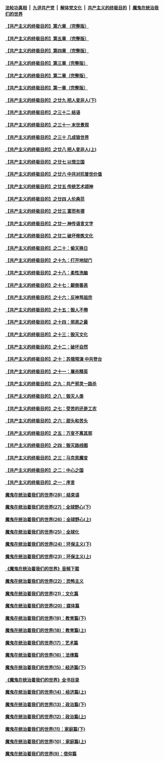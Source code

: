 

####  [法轮功真相](../../../../basic/blob/master/README.md?t=05090031) &nbsp;|&nbsp; [九评共产党](../../../../9ping.md/blob/master/README.md?t=05090031) &nbsp;|&nbsp; [解体党文化](../../../../jtdwh.md/blob/master/README.md?t=05090031)  &nbsp;|&nbsp; [共产主义的终极目的](../../../../gczydzjmd.md/blob/master/README.md?t=05090031) &nbsp;|&nbsp; [魔鬼在统治我们的世界](../../../../mgztzwmdsj.md/blob/master/README.md?t=05090031) 

#### [【共产主义的终极目的】第六章 （完整版）](../pages/nsc422/n11428913.md?t=05090031) 

#### [【共产主义的终极目的】第五章 （完整版）](../pages/nsc422/n11428912.md?t=05090031) 

#### [【共产主义的终极目的】第四章 （完整版）](../pages/nsc422/n11428907.md?t=05090031) 

#### [【共产主义的终极目的】第三章（完整版）](../pages/nsc422/n11428848.md?t=05090031) 

#### [【共产主义的终极目的】第二章（完整版）](../pages/nsc422/n11428831.md?t=05090031) 

#### [【共产主义的终极目的】第一章（完整版）](../pages/nsc422/n11417651.md?t=05090031) 

#### [【共产主义的终极目的】之廿九 把人变非人(下)](../pages/nsc422/n11344140.md?t=05090031) 

#### [【共产主义的终极目的】之三十二 结语](../pages/nsc422/n11360535.md?t=05090031) 

#### [【共产主义的终极目的】之三十一 末世景观](../pages/nsc422/n11351129.md?t=05090031) 

#### [【共产主义的终极目的】之三十 几成狼世界](../pages/nsc422/n11348280.md?t=05090031) 

#### [【共产主义的终极目的】之廿八 把人变非人(上)](../pages/nsc422/n11340492.md?t=05090031) 

#### [【共产主义的终极目的】之廿七 以恨立国](../pages/nsc422/n11336944.md?t=05090031) 

#### [【共产主义的终极目的】之廿六 中共对抗普世价值](../pages/nsc422/n11324785.md?t=05090031) 

#### [【共产主义的终极目的】之廿五 传统艺术颂神](../pages/nsc422/n11296396.md?t=05090031) 

#### [【共产主义的终极目的】之廿四 人伦典范](../pages/nsc422/n11296397.md?t=05090031) 

#### [【共产主义的终极目的】之廿三 富而有德](../pages/nsc422/n11283598.md?t=05090031) 

#### [【共产主义的终极目的】之廿一 神传语言文字](../pages/nsc422/n11263265.md?t=05090031) 

#### [【共产主义的终极目的】之廿二 破坏修炼文化](../pages/nsc422/n11245728.md?t=05090031) 

#### [【共产主义的终极目的】之二十：偷天换日](../pages/nsc422/n11238846.md?t=05090031) 

#### [【共产主义的终极目的】之十九：打开地狱门](../pages/nsc422/n11206376.md?t=05090031) 

#### [【共产主义的终极目的】之十八：柔性洗脑](../pages/nsc422/n11199994.md?t=05090031) 

#### [【共产主义的终极目的】之十七：颠倒善恶](../pages/nsc422/n11179782.md?t=05090031) 

#### [【共产主义的终极目的】之十六：反神骂祖宗](../pages/nsc422/n11166798.md?t=05090031) 

#### [【共产主义的终极目的】之十五：毁人不倦](../pages/nsc422/n11166792.md?t=05090031) 

#### [【共产主义的终极目的】之十四：邪恶之最](../pages/nsc422/n11150249.md?t=05090031) 

#### [【共产主义的终极目的】之十三：毁灭文化](../pages/nsc422/n11135227.md?t=05090031) 

#### [【共产主义的终极目的】之十二：破坏自然](../pages/nsc422/n11135214.md?t=05090031) 

#### [【共产主义的终极目的】之十：苏俄预演 中共登台](../pages/nsc422/n11118424.md?t=05090031) 

#### [【共产主义的终极目的】之十一：屠杀精英](../pages/nsc422/n11118442.md?t=05090031) 

#### [【共产主义的终极目的】之九：共产邪灵一路杀](../pages/nsc422/n11114139.md?t=05090031) 

#### [【共产主义的终极目的】之八：毁灭人类](../pages/nsc422/n11108503.md?t=05090031) 

#### [【共产主义的终极目的】之七：受苦的还是工农](../pages/nsc422/n11101809.md?t=05090031) 

#### [【共产主义的终极目的】之六：甜头和苦头](../pages/nsc422/n11096971.md?t=05090031) 

#### [【共产主义的终极目的】之五：万变不离其邪](../pages/nsc422/n11091285.md?t=05090031) 

#### [【共产主义的终极目的】之四：毁灭路线图](../pages/nsc422/n11086284.md?t=05090031) 

#### [【共产主义的终极目的】之三：马克思魔变](../pages/nsc422/n11061941.md?t=05090031) 

#### [【共产主义的终极目的】之二：中心之国](../pages/nsc422/n11047728.md?t=05090031) 

#### [【共产主义的终极目的】之一：序言](../pages/nsc422/n11086077.md?t=05090031) 

#### [魔鬼在统治着我们的世界(28)：结束语](../pages/nsc422/n10936246.md?t=05090031) 

#### [魔鬼在统治着我们的世界(27)：全球野心(下)](../pages/nsc422/n10928319.md?t=05090031) 

#### [魔鬼在统治着我们的世界(26)：全球野心(上)](../pages/nsc422/n10900318.md?t=05090031) 

#### [魔鬼在统治着我们的世界(25)：全球化](../pages/nsc422/n10788205.md?t=05090031) 

#### [魔鬼在统治着我们的世界(24)：环保主义(下)](../pages/nsc422/n10695307.md?t=05090031) 

#### [魔鬼在统治着我们的世界(23)：环保主义(上)](../pages/nsc422/n10688613.md?t=05090031) 

#### [《魔鬼在统治着我们的世界》音频下载](../pages/nsc422/n10635553.md?t=05090031) 

#### [魔鬼在统治着我们的世界(22)：恐怖主义](../pages/nsc422/n10614727.md?t=05090031) 

#### [魔鬼在统治着我们的世界(21)：文化篇](../pages/nsc422/n10597706.md?t=05090031) 

#### [魔鬼在统治着我们的世界(20)：媒体篇](../pages/nsc422/n10586579.md?t=05090031) 

#### [魔鬼在统治着我们的世界(19)：教育篇(下)](../pages/nsc422/n10564808.md?t=05090031) 

#### [魔鬼在统治着我们的世界(18)：教育篇(上)](../pages/nsc422/n10526970.md?t=05090031) 

#### [魔鬼在统治着我们的世界(17)：艺术篇](../pages/nsc422/n10499093.md?t=05090031) 

#### [魔鬼在统治着我们的世界(16)：法律篇](../pages/nsc422/n10485969.md?t=05090031) 

#### [魔鬼在统治着我们的世界(15)：经济篇(下)](../pages/nsc422/n10469975.md?t=05090031) 

#### [《魔鬼在统治着我们的世界》全书目录](../pages/nsc422/n10464261.md?t=05090031) 

#### [魔鬼在统治着我们的世界(14)：经济篇(上)](../pages/nsc422/n10457370.md?t=05090031) 

#### [魔鬼在统治着我们的世界(13)：政治篇(下)](../pages/nsc422/n10448270.md?t=05090031) 

#### [魔鬼在统治着我们的世界(12)：政治篇(上)](../pages/nsc422/n10444576.md?t=05090031) 

#### [魔鬼在统治着我们的世界(11)：家庭篇(下)](../pages/nsc422/n10440961.md?t=05090031) 

#### [魔鬼在统治着我们的世界(10)：家庭篇(上)](../pages/nsc422/n10435448.md?t=05090031) 

#### [魔鬼在统治着我们的世界(9)：信仰篇](../pages/nsc422/n10432159.md?t=05090031) 

